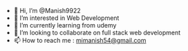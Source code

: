 - 👋 Hi, I’m @Manish9922
- 👀 I’m interested in Web Development
- 🌱 I’m currently learning from udemy
- 💞️ I’m looking to collaborate on full stack web development
- 📫 How to reach me : mimanish54@gmail.com

<!---
Manish9922/Manish9922 is a ✨ special ✨ repository because its `README.md` (this file) appears on your GitHub profile.
You can click the Preview link to take a look at your changes.
--->
